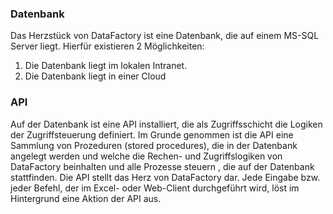 ### Datenbank
Das Herzstück von DataFactory ist eine Datenbank, die auf einem MS-SQL Server liegt. Hierfür existieren 2 Möglichkeiten:

1. Die Datenbank liegt im lokalen Intranet.
1. Die Datenbank liegt in einer Cloud

### API
Auf der Datenbank ist eine API installiert, die als Zugriffsschicht die Logiken der Zugriffsteuerung definiert. Im Grunde genommen ist die API eine Sammlung von Prozeduren (stored procedures), die in der Datenbank angelegt werden und welche die Rechen- und Zugriffslogiken von DataFactory beinhalten und alle Prozesse steuern , die auf der Datenbank stattfinden. Die API stellt das Herz von DataFactory dar. Jede Eingabe bzw. jeder Befehl, der im Excel- oder Web-Client durchgeführt wird, löst im Hintergrund eine Aktion der API aus.









